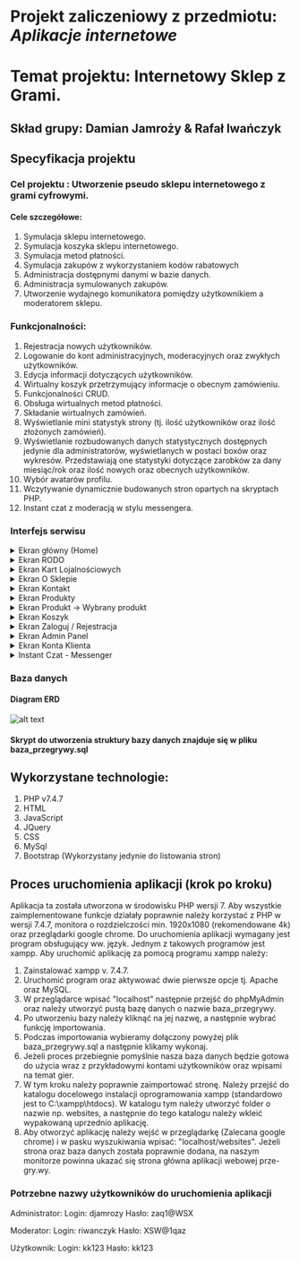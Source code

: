 # Projekt zaliczeniowy z przedmiotu: _**Aplikacje internetowe**_

# Temat projektu: Internetowy Sklep z Grami.
## Skład grupy:  Damian Jamroży & Rafał Iwańczyk
## Specyfikacja projektu
### Cel projektu : Utworzenie pseudo sklepu internetowego z grami cyfrowymi.
#### Cele szczegółowe:
   1. Symulacja sklepu internetowego.
   2. Symulacja koszyka sklepu internetowego.
   3. Symulacja metod płatności.
   4. Symulacja zakupów z wykorzystaniem kodów rabatowych
   5. Administracja dostępnymi danymi w bazie danych.
   6. Administracja symulowanych zakupów.
   7. Utworzenie wydajnego komunikatora pomiędzy użytkownikiem a moderatorem sklepu.


### Funkcjonalności:
   1. Rejestracja nowych użytkowników.
   2. Logowanie do kont administracyjnych, moderacyjnych oraz zwykłych użytkowników.
   3. Edycja informacji dotyczących użytkowników.
   4. Wirtualny koszyk przetrzymujący informacje o obecnym zamówieniu.
   5. Funkcjonalności CRUD.
   6. Obsługa wirtualnych metod płatności.
   7. Składanie wirtualnych zamówień.
   8. Wyświetlanie mini statystyk strony (tj. ilość użytkowników oraz ilość złożonych zamówień).
   9. Wyświetlanie rozbudowanych danych statystycznych dostępnych jedynie dla administratorów, wyświetlanych w postaci boxów oraz wykresów. Przedstawiają one statystyki dotyczące zarobków za dany miesiąc/rok oraz ilość nowych oraz obecnych użytkowników.
   10. Wybór avatarów profilu.
   11. Wczytywanie dynamicznie budowanych stron opartych na skryptach PHP.
   12. Instant czat z moderacją w stylu messengera.



### Interfejs serwisu

   <details>
       <summary>Ekran główny (Home) </summary>
	
![alt text](https://github.com/DamianJamrozy/HTML-CSS-JS-PHP---Mini-University-Shop-Project-PRZEGRYWY/tree/main/img-readme/Home1.PNG)

           Przedstawiono stronę główną aplikacji (index.php).
	   
   <p>Strona ta zawiera sekcje takie jak: header, baner, content oraz foter. Układ ten jest powielany na większości podstron z wyjątkiem slidera. Jest on ustawiony jako tło baneru, a napisany został w języku CSS. Strona ta dotyczy głównie kwestii wizualnej. Home jest wizytówką każdej strony internetowej i to często od jej wyglądu zależy, czy użytkownik postanowi ją obejrzeć w całości czy też nie. Kolorystycznie nawiązuje do barw neonowych, które są uwielbiane przez większość graczy - czyli grupę docelową symulowanego sklepu.</p>
   
   
   ![alt text](https://github.com/DamianJamrozy/HTML-CSS-JS-PHP---Mini-University-Shop-Project-PRZEGRYWY/tree/main/img-readme/Home2.PNG "Home Page - scroll")

           Przedstawiono stronę główną aplikacji (index.php) - scroll.
	   
   <p>Poniżej slidera na stronie startowej wyświetlają się również animowane mini statystyki wirtualnego sklepu, wczytywane z bazy danych. Dotyczą one liczby złożonych zamówień oraz ilości zarejestrowanych użytkowników.</p>
   
   ![alt text](https://github.com/DamianJamrozy/HTML-CSS-JS-PHP---Mini-University-Shop-Project-PRZEGRYWY/tree/main/img-readme/Icons.png "Menu Sub-Pages")

           Przedstawiono stronę główną aplikacji (index.php) - menu.
	   
   <p>Na stronie w sekcji header funkcjonuje logo oraz zakładki, umożliwiające łatwe przemieszczanie się pomiędzy różnymi podstronami. Kolor niebieski oznacza obecną stronę, natomiast kolor fioletowy to zakładka po najechaniu kursora myszy..</p>
   
   
   
   </details>
   <details>
       <summary>Ekran RODO</summary>

![alt text](https://github.com/DamianJamrozy/HTML-CSS-JS-PHP---Mini-University-Shop-Project-PRZEGRYWY/tree/main/img-readme/RODO.PNG "RODO")

           Przedstawiono stronę RODO (rodo.php).
	   
   <p>Strona ta nie zawiera żadnych funkcjonalności. Jest to jedynie strona opisowa, zawierająca informacje dotyczące RODO.</p>
   </details>
   
   <details>
       <summary>Ekran Kart Lojalnościowych</summary>

![alt text](https://github.com/DamianJamrozy/HTML-CSS-JS-PHP---Mini-University-Shop-Project-PRZEGRYWY/tree/main/img-readme/Loyal.PNG "RODO")

           Przedstawiono stronę Kart Lojalnościowych (loyality.php).
	   
   <p>Strona ta nie zawiera żadnych funkcjonalności. Jest to jedynie strona opisowa, zawierająca informacje dotyczące kart lojalnościowych.</p>
   </details>
   
   
<details>
       <summary>Ekran O Sklepie</summary>

![alt text](https://github.com/DamianJamrozy/HTML-CSS-JS-PHP---Mini-University-Shop-Project-PRZEGRYWY/tree/main/img-readme/O_sklepie.PNG "O Sklepie")

           Przedstawiono stronę O sklepie (me.php).
	   
   <p>Strona ta nie zawiera żadnych funkcjonalności. Jest to jedynie strona opisowa, umożliwiająca pozyskanie większej ilości informacji dotyczących wirtualnego sklepu. (Funkcja reprezentacyjna).</p>
   </details>
   
   <details>
       <summary>Ekran Kontakt</summary>

![alt text](https://github.com/DamianJamrozy/HTML-CSS-JS-PHP---Mini-University-Shop-Project-PRZEGRYWY/tree/main/img-readme/Kontakt.PNG "Kontakt")

           Przedstawiono stronę Kontakt (contact.php).
	   
   <p>Strona ta nie zawiera żadnych funkcjonalności. Jest to jedynie strona opisowa, umożliwiająca pozyskanie większej ilości informacji dotyczących kontaktu z właścicielami sklepu.</p>
   </details>
   
   <details>
       <summary>Ekran Produkty</summary>

![alt text](https://github.com/DamianJamrozy/HTML-CSS-JS-PHP---Mini-University-Shop-Project-PRZEGRYWY/tree/main/img-readme/produkty1.PNG "Produkty")

           Przedstawiono stronę produkty (brand.php).
	   
   <p>Na stronie tej wyświetlane są okładki gier sprzedawanych w naszym sklepie. Okładki te przechowywane są w bazie danych za pomocą bloblong. Każda z okładek wczytywana jest w postaci formularza, który ma za zadanie pobrać oraz przesłać id wybranej gry do strony danego produktu. Strona ta jest w 100% generowana na podstawie otrzymanego id. Na górze strony wyświetla się top 6 gier, pod względem sprzedaży.</p>
   
   ![alt text](https://github.com/DamianJamrozy/HTML-CSS-JS-PHP---Mini-University-Shop-Project-PRZEGRYWY/tree/main/img-readme/produkty2.PNG "Produkty")

           Przedstawiono stronę produkty (brand.php).
	   
   <p>Poniżej listy bestsellerów znajdują się wszystkie inne gry, dostępne do kupna w bazie danych. Na wszystkie okładki gier, narzucane zostają nazwy platformy wraz z ich ceną dla wyznaczonej gry.</p>

  ![alt text](https://github.com/DamianJamrozy/HTML-CSS-JS-PHP---Mini-University-Shop-Project-PRZEGRYWY/tree/main/img-readme/produkty3.1.PNG "Produkty")

           Przedstawiono stronę produkty - wyszukiwarka (brand.php).
	   
   <p>Pod banerem na stronie produktów wyświetlają się dwa przyciski, służące do obsługi wyszukiwarki. Wyszukiwarka ta, przeszukuje nazwy oraz opisy gier w poszukiwaniu wpisów zbliżonych do podanych przez użytkownika. Jeżeli natrafi na podobny rekord to wyświetla go w postaci okładki gry. Jeżeli takowych rekordów jest bardzo dużo to wypisuje 16 najbardziej pasujących gier, a na górze strony podaje liczbę wszystkich pasujących rekordów. </p>
   
   ![alt text](https://github.com/DamianJamrozy/HTML-CSS-JS-PHP---Mini-University-Shop-Project-PRZEGRYWY/tree/main/img-readme/produkt3.PNG "Produkty")
  

           Przedstawiono stronę produkty - wyszukiwarka (brand.php).
	   
   <p>Jeżeli użytkownik nie odnalazł pasujących dla niego rekordów może dopisać więcej szczegółów w celu zmniejszenia ilości uzyskanych rekordów lub zwinąć okno wyszukiwarki, klikając na strzałkę, znajdującą się w prawym dolnym rogu ekranu.</p>
   
   </details>
   
   
   <details>
       <summary>Ekran Produkt -> Wybrany produkt</summary>

![alt text](https://github.com/DamianJamrozy/HTML-CSS-JS-PHP---Mini-University-Shop-Project-PRZEGRYWY/tree/main/img-readme/Produkt%20v1.PNG "Produkt")
![alt text](https://github.com/DamianJamrozy/HTML-CSS-JS-PHP---Mini-University-Shop-Project-PRZEGRYWY/tree/main/img-readme/Produkt%20v2.PNG "Produkt")

           Przedstawiono stronę produkt (product.php).
	   
   <p>Strony produktów są w pełni zautomatyzowane. Zawartość jest generowana na podstawie informacji zawartych w bazie danych. Każda z gier nie posiada osobnej podstrony, co pozwala na wysoką oszczędność pamięciową. Informacje o grze są automatycznie wczytywane do utworzonego wcześniej szablonu graficznego.</p>
   
![alt text](https://github.com/DamianJamrozy/HTML-CSS-JS-PHP---Mini-University-Shop-Project-PRZEGRYWY/tree/main/img-readme/Produkt%20v3.PNG "Produkt")

           Przedstawiono stronę produkt (product.php).
	   
   <p>Na podstawie wygenerowanych danych, użytkownik może wybrać odpowiednią konfigurację gry, którą chce nabyć. Musi wybrać odpowiednio platformę, edycję, wersję oraz ilość kopii. Wybór ilości kopii odblokowuje się dopiero po wybraniu platformy, a ich liczba jest zależna od zawartości bazy danych.</p>
   
   
   ![alt text](https://github.com/DamianJamrozy/HTML-CSS-JS-PHP---Mini-University-Shop-Project-PRZEGRYWY/tree/main/img-readme/Produkt%20v4.PNG "Produkt")

           Przedstawiono stronę produkt (product.php) - po zatwierdzeniu kupna.
	   
   <p>Po zatwierdzeniu chęci kupna gry, informacje o wyborach użytkownika zostają przesłane do zmiennej sesyjnej, a użytkownik może zadecydować, czy chce przejść do koszyka, czy woli wybrać więcej produktów i przejść do koszyka później.</p>
   
   </details>
   
   
   <details>
       <summary>Ekran Koszyk</summary>

![alt text](https://github.com/DamianJamrozy/HTML-CSS-JS-PHP---Mini-University-Shop-Project-PRZEGRYWY/tree/main/img-readme/Koszyk%20v1.PNG "Koszyk")

           Przedstawiono stronę Koszyk (bucket.php) - Pusty.
	   
 <p>Gdy użytkownik nie doda jeszcze produktu (zmienna sesyjna jest pusta), na ekranie wyświetla się odpowiedni komunikat. </p>
 
 
![alt text](https://github.com/DamianJamrozy/HTML-CSS-JS-PHP---Mini-University-Shop-Project-PRZEGRYWY/tree/main/img-readme/koszyk2.PNG "Koszyk")

           Przedstawiono stronę Koszyk (bucket.php).
	   
 <p>Gdy koszyk nie jest pusty, użytkownik na ekranie uzyskuje obraz aktualnego zamówienia wraz z jego szczegółami. Jeżeli posiada on kartę lojalnościową, w tym momencie zostają naliczone zniżki do zamówienia, które odejmowane są od ceny dostawy lub sumy zamówienia. </p>
 
 
 ![alt text](https://github.com/DamianJamrozy/HTML-CSS-JS-PHP---Mini-University-Shop-Project-PRZEGRYWY/tree/main/img-readme/Koszyk%20v3.PNG "Koszyk")

           Przedstawiono stronę Koszyk (bucket.php).
	   
 <p>Poniżej informacji o zamówieniu, użytkownik ma do wyboru metodę dostawy oraz metodę płatności. Jeżeli użytkownik wybierze produkt w wersji CD-KEY, a w zamówieniu nie ma żadnej gry w wersji pudełkowej, może on wybrać opcję dostawy w wersji CD-KEY’a, który zostanie przesłany na podany adres email. W razie wyboru takowej opcji, w metodzie płatności „Gotówka” ulega zablokowaniu, tak aby użytkownik musiał dokonać płatności w sposób zdalny. Jeżeli natomiast użytkownik wybierze grę w wersji Pudełkowej na liście dotyczącej metody dostawy opcja CD-KEY jest niewidoczna.  </p>
 
  ![alt text](https://github.com/DamianJamrozy/HTML-CSS-JS-PHP---Mini-University-Shop-Project-PRZEGRYWY/tree/main/img-readme/Koszyk%20v4.PNG "Koszyk")
  ![alt text](https://github.com/DamianJamrozy/HTML-CSS-JS-PHP---Mini-University-Shop-Project-PRZEGRYWY/tree/main/img-readme/Koszyk%20v5.PNG "Koszyk")


           Przedstawiono stronę Koszyk (bucket.php).
	   
 <p>Po wybraniu odpowiedniej metody dostawy, użytkownik otrzymuje różne opcje do wyboru. Przy dostawie „Odbiór w sklepie” użytkownik musi wybrać jedną z istniejących placówek firmy, przy innych metodach musi podać adres dostawy. </p>
 
   ![alt text](https://github.com/DamianJamrozy/HTML-CSS-JS-PHP---Mini-University-Shop-Project-PRZEGRYWY/tree/main/img-readme/Koszyk%20v7.PNG "Koszyk")


           Przedstawiono stronę Koszyk (bucket.php).
	   
 <p>Użytkownik, który podał swoje dane podczas konfiguracji konta, bądź uzupełnił je później, za pomocą edycji konta ma dostęp do opcji autouzupełniania. Po kliknięciu przycisku typu radio, w miejsce wymaganych danych, wklejają się podane informacje. Wszystkie podane informacje muszą przejść walidację, tak aby kod pocztowy lub numer telefonu, spełniał wymagania formalne.</p>
 
 ![alt text](https://github.com/DamianJamrozy/HTML-CSS-JS-PHP---Mini-University-Shop-Project-PRZEGRYWY/tree/main/img-readme/Koszyk%20v8.PNG "Koszyk")


           Przedstawiono stronę Koszyk - Podsumowanie (sum_bucket.php).
	   
 <p>Po zatwierdzeniu informacji, użytkownik zostaje przekierowany do strony podsumowującej zamówienie. Na stronie tej wyświetlają się wszystkie niezbędne informacje, a poniżej podanych danych, użytkownik musi podać dane (w przypadku metody płatności innej niżeli gotówka). Dane te nie są weryfikowane, gdyż jest to jedynie symulacja sklepu – nie metod płatności.</p>
 
  ![alt text](https://github.com/DamianJamrozy/HTML-CSS-JS-PHP---Mini-University-Shop-Project-PRZEGRYWY/tree/main/img-readme/Koszyk%20v9.PNG "Koszyk")


           Przedstawiono stronę Koszyk - Podsumowanie (sum_bucket.php).
	   
 <p>Po potwierdzeniu zamówienia, użytkownik otrzymuje odpowiedni komunikat, a zamówienie zostaje dodane do bazy danych, pomniejszając ilość dostępnych kopii gier, tak aby następny użytkownik nie mógł zamówić gry, która jest już kupiona.</p>
 
 
 
   </details>
   
   <details>
       <summary>Ekran Zaloguj / Rejestracja</summary>

![alt text](https://github.com/DamianJamrozy/HTML-CSS-JS-PHP---Mini-University-Shop-Project-PRZEGRYWY/tree/main/img-readme/Logowanie.PNG "Logowanie")

           Przedstawiono stronę Logowania / Rejestracji (login.php).
	   
 <p>Zakładka zaloguj się (przycisk) jest dynamicznie kontrolowana przez status sesji. Gdy użytkownik posiada już konto oraz poprawnie zaloguje się w panelu dostępnym po lewej stronie ekranu. Następuje podmiana przycisku zaloguj się, na przycisk wyloguj się. Po kliknięciu przycisku wyloguj się, sesja zostaje zamknięta, a użytkownik przestaje mieć dostęp do ekranu edycji konta. Zakładka zaloguj się umożliwia również rejestrowanie nowych użytkowników (po prawej stronie). Nowy użytkownik musi podać niezbędne informacje dotyczące swojej osoby. Tj. Imię, Nazwisko, E-mail, Telefon, Login do zakładanego konta oraz hasło, wraz z jego powtórzeniem w celu weryfikacji poprawności składni. Dane te muszą odpowiadać formatowi bazy danych! Np. jeżeli użytkownik poda adres email bez użycia znaku @, otrzyma odpowiedni komunikat błędu walidacji danych. Gdy walidacja przebiegnie poprawnie, dane użytkownika zostają przesłane do bazy danych, a skrypt wysyła go do nowej strony, gdzie jest proszony o uzupełnienie profilu większą ilością danych opcjonalnych (adres, nr konta itd.) Przy czym hasło użytkownika zostaje przesłane metodą haszującą, dzięki czemu niwelujemy możliwość przechwycenia / wycieku haseł użytkowników. </p>
 
 
 
 <summary>Menu po zalogowaniu na konto administracyjne.</summary>

![alt text](https://github.com/DamianJamrozy/HTML-CSS-JS-PHP---Mini-University-Shop-Project-PRZEGRYWY/tree/main/img-readme/logowanie%20wszystkie%20ikonki.PNG "Logowanie")

           Przedstawiono stronę Logowania / Rejestracji (login.php) - menu.
	   
 <p>Po zalogowaniu się na górnym menu pojawiają się dodatkowe ikony. Jeżeli użytkownik jest administratorem dostaje on dostęp do konta oraz admin panelu. Jeżeli natomiast jest to zwykły użytkownik to otrzymuje jedynie dostęp do zakładki 'Moje konto'. </p>
 
 ![alt text](https://github.com/DamianJamrozy/HTML-CSS-JS-PHP---Mini-University-Shop-Project-PRZEGRYWY/tree/main/img-readme/rejestracja_new.PNG "Konfiguracja")

           Przedstawiono stronę konfiguracyjną (reg_next.php).
	   
 <p>Gdy użytkownik loguje się po raz pierwszy, zostaje przekierowany na stronę konfiguracyjną konta, którą może pominąć. Dane które tam wpisze, zostaną przypisane do jego konta oraz będą dostępne w zakładce „Moje konto”. Służyć one będą autouzupełnianiu danych podczas składania zamówienia. </p>
 
 
   </details>
   
   <details>
       <summary>Ekran Admin Panel</summary>

![alt text](https://github.com/DamianJamrozy/HTML-CSS-JS-PHP---Mini-University-Shop-Project-PRZEGRYWY/tree/main/img-readme/admin_panel_stat1.PNG "Admin Panel - ekran główny")
![alt text](https://github.com/DamianJamrozy/HTML-CSS-JS-PHP---Mini-University-Shop-Project-PRZEGRYWY/tree/main/img-readme/admin_panel_stat2.PNG "Admin Panel - statystyki")

           Przedstawiono stronę główną 'Admin Panel' (admin.php).
          
<p>Użytkownicy z uprawnieniami administratora mają dostęp do strony Admin Panel, gdzie mają możliwość zarządzania: produktami, użytkownikami, zamówieniami oraz wiadomościami wysyłanymi do moderatorów.</p>
<p>Po wejściu na stronę Admin Panel, użytkownik widzi stronę główną, gdzie znajdują się statystyki generowane dynamicznie w postaci czytelnych wykresów oraz dokładnych informacji, ważnych dla zarządzającego sklepem internetowym</p>
         
<p>Dostępnymi aktualnie statystykami są:
<br>* Zarobki za obecny miesiąc (PLN)
<br>* Zarobki ogólne (PLN)
<br>* Przychód obecnoroczny (PLN)
<br>* Przychód zeszłoroczny (PLN)
<br>* Graf ilustrujący przychody za każdy miesiąc bieżącego roku
<br>* Liczba zarejestrowanych kont
<br>* Liczba administratorów
<br>* Liczba moderatorów
<br>* Liczba użytkowników (wyłączając administratorów i moderatorów)
<br>* Graf ilustrujący liczbę rejestracji kont w każdym miesiącu bieżącego roku
</p>

![alt text](https://github.com/DamianJamrozy/HTML-CSS-JS-PHP---Mini-University-Shop-Project-PRZEGRYWY/tree/main/img-readme/admin_panel_men.PNG "Admin Panel - menu")

           Przedstawiono stronę 'Admin Panel' wraz z rozsuwanym menu (admin.php).
          
<p>Panel administratora posiada wysuwane, animowane menu, które jest częściowo responsywne. Pozwala ono na wygodną nawigację pomiędzy podstronami, na których można zarządzać odpowiednimi dziedzinami sklepu.
</p>

![alt text](https://github.com/DamianJamrozy/HTML-CSS-JS-PHP---Mini-University-Shop-Project-PRZEGRYWY/tree/main/img-readme/admin_panel_add_game.PNG "Admin Panel - GRY")
![alt text](https://github.com/DamianJamrozy/HTML-CSS-JS-PHP---Mini-University-Shop-Project-PRZEGRYWY/tree/main/img-readme/admin_panel_add_game2.PNG "Admin Panel - GRY")

           Przedstawiono stronę 'Admin Panel' pozwalającą dodawać asortyment (admin.php).
          
<p>Administrator ma możliwość dodawania nowej pozycji w sklepie, wypełniając pola opisujące odpowiednio produkt (nazwa gry, opis, PEGI, okładka, czas przejścia, data premiery).
Dodawanie okładki obsługuje mechanizm "drag and drop", który przyśpiesza oraz ułatwia ten proces. Admin ma także możliwość podglądu dodanej przez siebie grafiki, usunięcia jej oraz eksportu do bazy danych (przycisk ten jednak nie został w pełni ukończony z powodu napotkania wielu problemów) 
</p>

![alt text](https://github.com/DamianJamrozy/HTML-CSS-JS-PHP---Mini-University-Shop-Project-PRZEGRYWY/tree/main/img-readme/admin_panel_delete_game.PNG "Admin Panel - GRY")

           Przedstawiono stronę 'Admin Panel' pozwalającą usuwać pozycje z asortymentu (admin.php).
          
<p>Administrator ma możliwość usuwania danej pozycji w sklepie oraz usuwania wybranej platformy dla danej gry. Wystarczy wybrać z listy produkt oraz zadecydować jakie działania są potrzebne. 
</p>

![alt text](https://github.com/DamianJamrozy/HTML-CSS-JS-PHP---Mini-University-Shop-Project-PRZEGRYWY/tree/main/img-readme/admin_panel_edit_game.PNG "Admin Panel - GRY")

           Przedstawiono stronę 'Admin Panel' pozwalającą edytować pozycje z asortymentu (admin.php).
          
<p>Administrator jest w stanie w bardzo łatwy sposób edytować wszystkie informacje na temat wybranej gry. Po wybraniu pozycji z listy, należy wypełnić te same informacje, co przy dodawaniu nowego produktu.
</p>

![alt text](https://github.com/DamianJamrozy/HTML-CSS-JS-PHP---Mini-University-Shop-Project-PRZEGRYWY/tree/main/img-readme/admin_panel_publisher.PNG "Admin Panel - GRY - Wydawcy")

           Przedstawiono stronę 'Admin Panel' pozwalającą na odczytanie wszystkich dostępnych wydawców, których produkty są dostępne w sklepie oraz umożliwienie swobodnej ich modyfikacji (admin.php).
          
<p>Strona wyświetla nazwy wydawców, które pochodzą z bazy danych, w formie tabelarycznej. Na stronie znajduje się paginacja, która ma na celu podniesienie walorów estetycznych oraz użytkowych strony. Poniżej znajdują się pola umożliwiające dodawanie, edycję oraz usunięcie wybranego wydawcy.
</p>

![alt text](https://github.com/DamianJamrozy/HTML-CSS-JS-PHP---Mini-University-Shop-Project-PRZEGRYWY/tree/main/img-readme/admin_panel_studio.PNG "Admin Panel - GRY - Studia")

           Przedstawiono stronę 'Admin Panel' pozwalającą na odczytanie wszystkich dostępnych studiów, których produkty są dostępne w sklepie oraz umożliwienie swobodnej ich modyfikacji (admin.php).
          
<p>Strona wyświetla nazwy studiów, które pochodzą z bazy danych, w formie tabelarycznej. Na stronie znajduje się paginacja, która ma na celu podniesienie walorów estetycznych oraz użytkowych strony. Poniżej znajdują się pola umożliwiające dodawanie, edycję oraz usunięcie wybranego studia.
</p>



![alt text](https://github.com/DamianJamrozy/HTML-CSS-JS-PHP---Mini-University-Shop-Project-PRZEGRYWY/tree/main/img-readme/admin_panel_edition.PNG "Admin Panel - GRY - edycje")

           Przedstawiono stronę 'Admin Panel' pozwalającą zarządzać edycjami oferowanymi przez sklep (admin.php).
          
<p>Na stronie wyświetlane są informacje na temat edycji. Stworzony sklep ma w domyśle 3 edycje (Podstawową, Gracza oraz Prze-Grywa). Przedstawiona strona pozawala na dodanie kolejnych edycji (wraz z ich benefitami), modyfikację istniejących (oraz ich benefitów), a także na usuwanie całych edycji.
</p>

![alt text](https://github.com/DamianJamrozy/HTML-CSS-JS-PHP---Mini-University-Shop-Project-PRZEGRYWY/tree/main/img-readme/admin_panel_version.PNG "Admin Panel - GRY - wersje")

           Przedstawiono stronę 'Admin Panel' pozwalającą zarządzać wersjami oferowanymi przez sklep (admin.php).
          
<p>Na stronie wyświetlane są informacje na temat wersji. Stworzony sklep ma w domyśle 2 wersje (Pudełkową oraz CD-Key). Przedstawiona strona pozawala na dodanie kolejnych wersji, modyfikację istniejących, a także na usuwanie całych edycji.
</p>

![alt text](https://github.com/DamianJamrozy/HTML-CSS-JS-PHP---Mini-University-Shop-Project-PRZEGRYWY/tree/main/img-readme/admin_panel_supplie.PNG "Admin Panel - GRY - asortyment")

           Przedstawiono stronę 'Admin Panel' pozwalającą zarządzać zasobami sklepu (admin.php).
          
<p>Na stronie wyświetlane są informacje na temat asortymentu (nazwa gry, dostępne platformy, ceny oraz ilość kopii). Administrator ma możliwość uzupełniania ilości gier na daną platofrmę oraz modyfikację ich cen
</p>

![alt text](https://github.com/DamianJamrozy/HTML-CSS-JS-PHP---Mini-University-Shop-Project-PRZEGRYWY/tree/main/img-readme/admin_panel_sell.PNG "Admin Panel - Zamówienia")

           Przedstawiono stronę 'Admin Panel' pozwalającą zarządzać zamówieniami (admin.php).
          
<p>Na stronie wyświetlane są wszystkie informacje na temat złożonych zamówień przez użytkowników. Administator może zmieniać statusy zamówienia (wszystkie zamówienia ze statusem "Dostarczono" lub "Anulowano" trafiają do archiwum) 
</p>

![alt text](https://github.com/DamianJamrozy/HTML-CSS-JS-PHP---Mini-University-Shop-Project-PRZEGRYWY/tree/main/img-readme/admin_panel_sell_cd_key.PNG "Admin Panel - Zamówienia - CD-Key")

           Przedstawiono stronę 'Admin Panel' pozwalającą zarządzać zamówieniami wersji CD-Key (admin.php).
          
<p>Na stronie wyświetlane są wszystkie informacje na temat złożonych zamówień wersji CD-Key przez użytkowników. Administator może zmieniać statusy zamówienia (wszystkie zamówienia ze statusem "Dostarczono" lub "Anulowano" trafiają do archiwum) 
</p>

![alt text](https://github.com/DamianJamrozy/HTML-CSS-JS-PHP---Mini-University-Shop-Project-PRZEGRYWY/tree/main/img-readme/admin_panel_sell_shop.PNG "Admin Panel - Zamówienia - Sklep")

           Przedstawiono stronę 'Admin Panel' pozwalającą zarządzać zamówieniami, które są dostarczane do sklepu stacjonarnego (admin.php).
          
<p>Na stronie wyświetlane są wszystkie informacje na temat złożonych zamówień, które są dostarczane do sklepu stacjonarnego. Administator może zmieniać statusy zamówienia (wszystkie zamówienia ze statusem "Dostarczono" lub "Anulowano" trafiają do archiwum) 
</p>

![alt text](https://github.com/DamianJamrozy/HTML-CSS-JS-PHP---Mini-University-Shop-Project-PRZEGRYWY/tree/main/img-readme/admin_panel_sell_dost.PNG "Admin Panel - Zamówienia - Dostawa")

           Przedstawiono stronę 'Admin Panel' pozwalającą zarządzać zamówieniami, które są dostarczane pod wskazany adres (admin.php).
          
<p>Na stronie wyświetlane są wszystkie informacje na temat złożonych zamówień, które są dostarczane pod wskazany adres. Administator może zmieniać statusy zamówienia (wszystkie zamówienia ze statusem "Dostarczono" lub "Anulowano" trafiają do archiwum) 
</p>

![alt text](https://github.com/DamianJamrozy/HTML-CSS-JS-PHP---Mini-University-Shop-Project-PRZEGRYWY/tree/main/img-readme/admin_panel_sell_arch.PNG "Admin Panel - Zamówienia - Archiwum")

           Przedstawiono stronę 'Admin Panel' pozwalającą zarządzać zamówieniami, które są w archiwum (admin.php).
          
<p>Na stronie wyświetlane są wszystkie informacje na temat złożonych zamówień, które mają status "Dostarczono" lub "Anulowano". Administator może zmieniać statusy zamówienia (wszystkie zamówienia ze statusem innym niż "Dostarczono" lub "Anulowano" zostaną przeniesione z archiwum) 
</p>

![alt text](https://github.com/DamianJamrozy/HTML-CSS-JS-PHP---Mini-University-Shop-Project-PRZEGRYWY/tree/main/img-readme/admin_panel_mod1.PNG "Admin Panel - Messenger")

           Przedstawiono stronę 'Admin Panel' pozwalającą zarządzać moderatorami (admin.php).
          
<p>Na stronie wyświetlane są wszystkie informacje na temat moderatorów strony, którzy mają pełnią rolę pomocy technicznej oraz informacji dla użytkowników.
</p>

![alt text](https://github.com/DamianJamrozy/HTML-CSS-JS-PHP---Mini-University-Shop-Project-PRZEGRYWY/tree/main/img-readme/admin_panel_mod2.PNG "Admin Panel - Messenger")

           Przedstawiono stronę 'Admin Panel' pozwalającą przeglądać wiadomości moderatorów (admin.php).
          
<p>Na stronie wyświetlane są wszystkie informacje na temat konwersaji prowadzonych przez moderatorów strony. Administrator każdą konwersacje może swobodnie przeglądać, jednak nie może odpowiadać na wiadomości, usuwać ich, ani zamykać tematu.
</p>

![alt text](https://github.com/DamianJamrozy/HTML-CSS-JS-PHP---Mini-University-Shop-Project-PRZEGRYWY/tree/main/img-readme/admin_panel_mod3.PNG "Admin Panel - Messenger")

           Przedstawiono stronę 'Admin Panel' pozwalającą przeglądać wiadomości moderatorów (admin.php).
          
<p>Przykładowa konwersacja z moderatorem.
</p>

![alt text](https://github.com/DamianJamrozy/HTML-CSS-JS-PHP---Mini-University-Shop-Project-PRZEGRYWY/tree/main/img-readme/admin_panel_user.PNG "Admin Panel - Użytkownicy")

           Przedstawiono stronę 'Admin Panel' pozwalającą zarządzać kontami na stronie sklepu (admin.php).
          
<p>Informacje na temat kont wyświetlane są w formie tabelarycznej (zastosowano paginację w celu zwiększenia przejrzystości strony). Niedostępne są jedynie hasła (które są przechowywane w bazie danych za pomocą hashcode w celu podniesienia bezpieczeństwa użytkowników). Poniżej znajdują się opcje edycji typu konta (możliwość nadania uprawień administatora, moderatora lub zwykłego użytkownika), a także możliwość usunięcia konta wybranego użytkownika.</p>


   </details>
   
   <details>
       <summary>Ekran Konta Klienta</summary>

![alt text](https://github.com/DamianJamrozy/HTML-CSS-JS-PHP---Mini-University-Shop-Project-PRZEGRYWY/tree/main/img-readme/Moje%20konto%20v1.PNG "Konto")

           Przedstawiono stronę 'Moje konto' (user_account.php).
	   
 <p>Po założeniu konta oraz zalogowaniu się, użytkownik otrzymuje dostęp do własnego konta. W zakładce tej znajdują się skrócone informacje dotyczące danych osobowych oraz zamówień wykonanych przez danego użytkownika. Może on uzyskać takie informacje jak: Imię i Nazwisko, Adres zamieszkania, Kontakt, Nr. Karty kredytowej, Wartość kupionych gier, Ilość dokonanych zamówień oraz ich skrócony opis, a także wygląd oraz opis karty lojalnościowej (o ile użytkownik takową posiada). </p>
 
 
 ![alt text](https://github.com/DamianJamrozy/HTML-CSS-JS-PHP---Mini-University-Shop-Project-PRZEGRYWY/tree/main/img-readme/Moje%20konto%20v2.PNG "Konto")

           Przedstawiono stronę 'Moje konto' (user_account.php) - Komunikat edycji konta.
	   
 <p>Użytkownik może również w pełni edytować dane umieszczone na stronie korzystając z symbolu zębatki. Po kliknięciu takowej ikony, użytkownik otrzymuje komunikat z zapytaniem, czy jest pewien, iż chce edytować swoje dane. Po wybraniu opcji Tak, komunikat automatycznie się zamyka, a ekran scrolluje się do końca strony, gdzie odkrywa się nowa opcja edycji konta. </p>
 
  ![alt text](https://github.com/DamianJamrozy/HTML-CSS-JS-PHP---Mini-University-Shop-Project-PRZEGRYWY/tree/main/img-readme/Moje%20konto%20v3.PNG "Konto")

           Przedstawiono stronę 'Moje konto' (user_account.php) - Po akceptacji edycji.
	   
	   
	   
  ![alt text](https://github.com/DamianJamrozy/HTML-CSS-JS-PHP---Mini-University-Shop-Project-PRZEGRYWY/tree/main/img-readme/Moje%20konto%20v4.PNG "Konto")

           Przedstawiono stronę 'Moje konto' (user_account.php) - Edycja hasła.
	   
 <p>Dostępna jest również opcja edycji hasła do konta użytkownika. Po kliknięciu opcji „Zmień hasło” oraz po zatwierdzeniu wstępnego komunikatu, użytkownik otrzymuje kolejny komunikat, w którym musi podać poprzednie hasło oraz potwierdzić nowe hasło. Jeżeli podane dane przejdą walidację poprawnie, hasło zostanie zmienione, a użytkownik zostanie wylogowany.. </p>
 
 
  ![alt text](https://github.com/DamianJamrozy/HTML-CSS-JS-PHP---Mini-University-Shop-Project-PRZEGRYWY/tree/main/img-readme/Moje%20konto%20v5.PNG "Konto")

           Przedstawiono stronę 'Moje konto' (user_account.php) - Edycja avatara.
	   
 <p>Każdy użytkownik ma do wyboru 4 różne avatary. Ilość avatarów, zmienia się wraz ze zdobyciem wyższych poziomów kont lojalnościowych.
<br>- Brak karty = 4 avatary
<br>- Brązowa karta (50 zamówień) = 10 avatarów
<br>- Srebrna karta (100 zamówień) = 20 avatarów
<br>- Złota karta (250 zamówień) = 40 avatarów
<br>- Platynowa karta (500 zamówień) = 60 avatarów
<br>Dodatkowo, użytkownik może otrzymać dostęp do kilku dodatkowych avatarów, jeżeli podczas zakupów użyje odpowiedniego kodu rabatowego.
 </p>
 
 
   ![alt text](https://github.com/DamianJamrozy/HTML-CSS-JS-PHP---Mini-University-Shop-Project-PRZEGRYWY/tree/main/img-readme/Moje%20konto%20v6.PNG "Konto")

           Przedstawiono stronę 'Moje konto' (user_account.php) - Zamówienia.
	   
 <p>Po kliknięciu „Zamówienia”, użytkownik może obejrzeć złożone przez siebie zamówienia oraz śledzić ich status. </p>
 
 
   </details>
   
   
   <details>
       <summary>Instant Czat - Messenger</summary>

![alt text](https://github.com/DamianJamrozy/HTML-CSS-JS-PHP---Mini-University-Shop-Project-PRZEGRYWY/tree/main/img-readme/messenger1.PNG "messenger")

           Przedstawiono stronę 'Index' (Index.php).
	   
 <p>Dla użytkowników zwykłych typu ‘user’ dostępna jest opcja instant czatu z moderatorem. Jest ona dostępna w postaci kółka w prawym dolnym rogu ekranu. </p>
 
 
![alt text](https://github.com/DamianJamrozy/HTML-CSS-JS-PHP---Mini-University-Shop-Project-PRZEGRYWY/tree/main/img-readme/messenger2.PNG "messenger")

           Przedstawiono stronę 'Index' (Index.php) - Otworzenie instant czatu.
	   
 <p>Po kliknięciu na kółko zostaje otwarte okienko rozmowy. Jeżeli użytkownik nie wysłał jeszcze żadnej wiadomości otrzyma on wiadomość standardową. Jak widać wiadomość nie posiada widocznego odbiorcy, gdyż żaden z moderatorów nie został dopasowany do danego użytkownika. </p>
 
  ![alt text](https://github.com/DamianJamrozy/HTML-CSS-JS-PHP---Mini-University-Shop-Project-PRZEGRYWY/tree/main/img-readme/messenger3.PNG "messenger")

           Przedstawiono stronę 'Index' (Index.php) - Po wysłaniu wiadomości.
	   
   <p> Po wysłaniu wiadomości, dla użytkownika zostaje przyznany jeden z dostępnych moderatorów. Skrypt, wysyła zapytania do bazy danych i sprawdza który z moderatorów jest obecnie dostępny. Działa to w postaci sprawdzenia czy dany moderator posiada obecnie więcej niżeli 5 oczekujących rozmów. Jeżeli tak się stanie to sprawdza następnego moderatora itd. Jeżeli każdy z moderatorów posiada co najmniej 5 oczekujących wiadomości, system powtarza proces dla liczby 10 rozmów itd. Iterując liczbę wiadomości o 5.</p>
	   
  ![alt text](https://github.com/DamianJamrozy/HTML-CSS-JS-PHP---Mini-University-Shop-Project-PRZEGRYWY/tree/main/img-readme/messenger4.PNG "messenger")

           Przedstawiono stronę 'Wiadomości' (messenger_moderator.php).
	   
 <p>Po zalogowaniu się na konto o typie moderatora, na górnym pasku, możemy zauważyć dodatkową opcję jaką jest ‘Wiadomości’. W zakładce tej moderator może odpisywać oczekującym klientom. Jak widać moderator w zakładce ‘Wiadomości’ otrzymuje takie informacje jak: id, imię oraz nazwisko klienta wysyłającego wiadomość oraz treść rozmowy.</p>
 
 
  ![alt text](https://github.com/DamianJamrozy/HTML-CSS-JS-PHP---Mini-University-Shop-Project-PRZEGRYWY/tree/main/img-readme/messenger5.PNG "messenger")

           Przedstawiono stronę 'Wiadomości' (messenger_moderator.php) - Zakończenie rozmowy.
	   
 <p>Po zakończeniu rozmowy (rozwiązaniu problemu). Moderator musi zakończyć rozmowę za pośrednictwem przycisku znajdującego się poniżej. Gdy kliknie takową opcję, statusy wiadomości w bazie danych zostają edytowane i przeniesione do archiwum, a moderator (o ile jest ktoś w kolejce) natychmiastowo otrzymuje nowego użytkownika do rozmowy.</p>
 
 
   ![alt text](https://github.com/DamianJamrozy/HTML-CSS-JS-PHP---Mini-University-Shop-Project-PRZEGRYWY/tree/main/img-readme/messenger6.PNG "messenger")
   
           Przedstawiono stronę 'Index' (Index.php) - Odpowiedź dla usera.
	   
	   
 <p>Jak widać na powyższym screenie użytkownik otrzymał odpowiedź od moderatora.</p>
 
 
   </details>
   
   
         
### Baza danych
####	Diagram ERD
![alt text](https://github.com/DamianJamrozy/HTML-CSS-JS-PHP---Mini-University-Shop-Project-PRZEGRYWY/tree/main/img-readme/ERD.png "Diagram ERD")

####	Skrypt do utworzenia struktury bazy danych znajduje się w pliku baza_przegrywy.sql

## Wykorzystane technologie:
1.	PHP v7.4.7
2.	HTML
3.	JavaScript
4.	JQuery
5.	CSS
6.	MySql
7.	Bootstrap (Wykorzystany jedynie do listowania stron)

## Proces uruchomienia aplikacji (krok po kroku)

Aplikacja ta została utworzona w środowisku PHP wersji 7. Aby wszystkie zaimplementowane funkcje działały poprawnie należy korzystać z PHP w wersji 7.4.7, monitora o rozdzielczości min. 1920x1080 (rekomendowane 4k) oraz przeglądarki google chrome.
Do uruchomienia aplikacji wymagany jest program obsługujący ww. język. Jednym z takowych programów jest xampp.
Aby uruchomić aplikację za pomocą programu xampp należy:
1. Zainstalować xampp v. 7.4.7.
2. Uruchomić program oraz aktywować dwie pierwsze opcje tj. Apache oraz MySQL.
3. W przeglądarce wpisać "localhost" następnie przejść do phpMyAdmin oraz należy utworzyć pustą bazę danych o nazwie baza_przegrywy.
4. Po utworzeniu bazy należy kliknąć na jej nazwę, a następnie wybrać funkcję importowania.
5. Podczas importowania wybieramy dołączony powyżej plik baza_przegrywy.sql a następnie klikamy wykonaj.
6. Jeżeli proces przebiegnie pomyślnie nasza baza danych będzie gotowa do użycia wraz z przykładowymi kontami użytkowników oraz wpisami na temat gier.
7. W tym kroku należy poprawnie zaimportować stronę. Należy przejść do katalogu docelowego instalacji oprogramowania xampp (standardowo jest to C:\xampp\htdocs). W katalogu tym należy utworzyć folder o nazwie np. websites, a następnie do tego katalogu należy wkleić wypakowaną uprzednio aplikację.
8. Aby otworzyć aplikację należy wejść w przeglądarkę (Zalecana google chrome) i w pasku wyszukiwania wpisać: "localhost/websites". Jeżeli strona oraz baza danych została poprawnie dodana, na naszym monitorze powinna ukazać się strona główna aplikacji webowej prze-gry.wy.

### Potrzebne nazwy użytkowników do uruchomienia aplikacji
Administrator:
Login: djamrozy
Hasło: zaq1@WSX

Moderator:
Login: riwanczyk
Hasło: XSW@1qaz

Użytkownik:
Login: kk123
Hasło: kk123

[logo]: https://gallery.dpcdn.pl/imgc/UGC/34567/g_-_960x640_-_s_x20131110194052_0.jpg "Strona główna"
